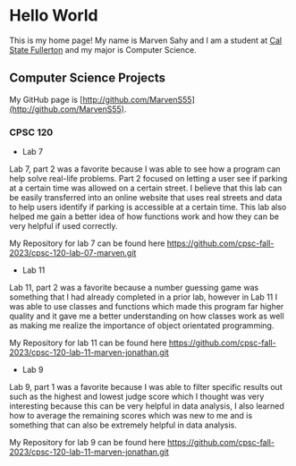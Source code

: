 # Hello World

This is my home page! My name is Marven Sahy and I am a student at [Cal State Fullerton](http://www.fullerton.edu/) and my major is Computer Science.

## Computer Science Projects

My GitHub page is [http://github.com/MarvenS55](http://github.com/MarvenS55).

### CPSC 120

* Lab 7

 Lab 7, part 2 was a favorite because I was able to see how a program can
 help solve real-life problems. Part 2 focused on letting a user see if 
 parking at a certain time was allowed on a certain street. I believe 
 that this lab can be easily transferred into an online website that 
 uses real streets and data to help users identify if parking is 
 accessible at a certain time. This lab also helped me gain a better 
 idea of how functions work and how they can be very helpful if used correctly.

 My Repository for lab 7 can be found here 
 https://github.com/cpsc-fall-2023/cpsc-120-lab-07-marven.git
 

 * Lab 11

Lab 11, part 2 was a favorite because a number guessing game was something that I had already completed in a prior lab, however in Lab 11 I was able to use classes and functions which made this program far higher quality and it gave me a better understanding on how classes work as well as making me realize the importance of object orientated programming. 

My Repository for lab 11 can be found here
https://github.com/cpsc-fall-2023/cpsc-120-lab-11-marven-jonathan.git


 * Lab 9

Lab 9, part 1 was a favorite because I was able to filter specific results out such as the highest and lowest judge score which I thought was very interesting because this can be very helpful in data analysis, I also learned how to average the remaining scores which was new to me and is something that can also be extremely helpful in data analysis. 

My Repository for lab 9 can be found here
https://github.com/cpsc-fall-2023/cpsc-120-lab-11-marven-jonathan.git
